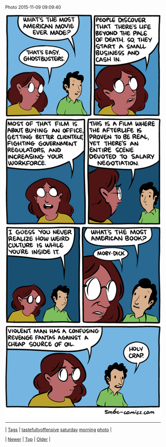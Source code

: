 <!--
title: Photo 2015-11-09 09
date: 2020-06-28T15:27:00.099Z
tags: tastefullyoffensive, saturday, morning, photo
-->


Photo 2015-11-09 09:09:40

![](132861197979-0.png)
![](132861197979-1.png)

<!--BOTTOM-POST-NAVIGATION-->
---

| [Tags](tags.md) | [tastefullyoffensive](tag-tastefullyoffensive.md) [saturday](tag-saturday.md) [morning](tag-morning.md) [photo](tag-photo.md) |

| [Newer](132858827836.md) | [Top](index.md) | [Older](133250260239.md) |